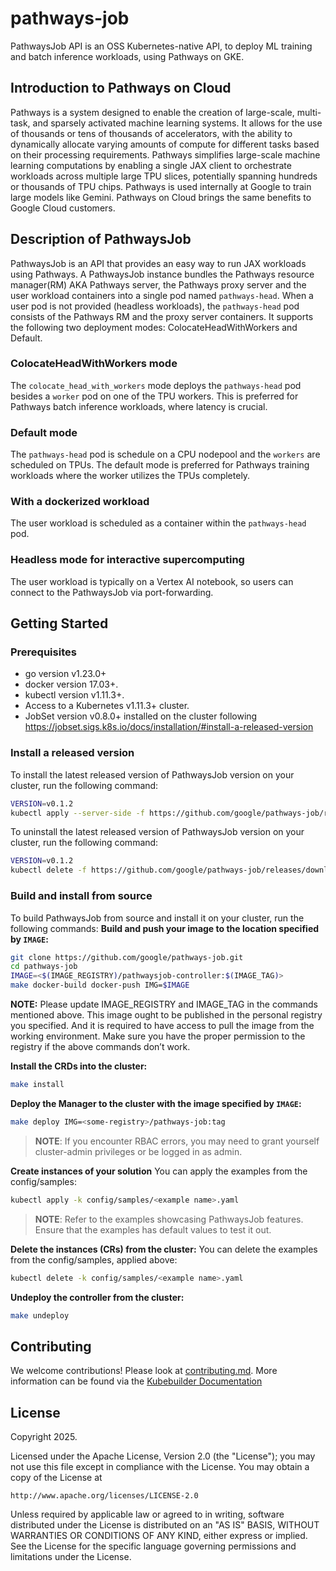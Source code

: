 # pathways-job
PathwaysJob API is an OSS Kubernetes-native API, to deploy ML training and batch inference workloads, using Pathways on GKE. 

## Introduction to Pathways on Cloud
Pathways is a system designed to enable the creation of large-scale, multi-task, and sparsely activated machine learning systems. It allows for the use of thousands or tens of thousands of accelerators, with the ability to dynamically allocate varying amounts of compute for different tasks based on their processing requirements. Pathways simplifies large-scale machine learning computations by enabling a single JAX client to orchestrate workloads across multiple large TPU slices, potentially spanning hundreds or thousands of TPU chips. Pathways is used internally at Google to train large models like Gemini. Pathways on Cloud brings the same benefits to Google Cloud customers.

## Description of PathwaysJob
PathwaysJob is an API that provides an easy way to run JAX workloads using Pathways. A PathwaysJob instance bundles the Pathways resource manager(RM) AKA Pathways server, the Pathways proxy server and the user workload containers into a single pod named `pathways-head`. When a user pod is not provided (headless workloads), the `pathways-head` pod consists of the Pathways RM and the proxy server containers.
It supports the following two deployment modes: ColocateHeadWithWorkers and Default.
### ColocateHeadWithWorkers mode
The `colocate_head_with_workers` mode deploys the `pathways-head` pod besides a `worker` pod on one of the TPU workers. This is preferred for Pathways batch inference workloads, where latency is crucial.
### Default mode
The `pathways-head` pod is schedule on a CPU nodepool and the `workers` are scheduled on TPUs. The default mode is preferred for Pathways training workloads where the worker utilizes the TPUs completely.
### With a dockerized workload
The user workload is scheduled as a container within the `pathways-head` pod.
### Headless mode for interactive supercomputing
The user workload is typically on a Vertex AI notebook, so users can connect to the PathwaysJob via port-forwarding.

## Getting Started

### Prerequisites
- go version v1.23.0+
- docker version 17.03+.
- kubectl version v1.11.3+.
- Access to a Kubernetes v1.11.3+ cluster.
- JobSet version v0.8.0+ installed on the cluster following https://jobset.sigs.k8s.io/docs/installation/#install-a-released-version


### Install a released version
To install the latest released version of PathwaysJob version on your cluster, run the following command:
```sh
VERSION=v0.1.2
kubectl apply --server-side -f https://github.com/google/pathways-job/releases/download/$VERSION/install.yaml
```

To uninstall the latest released version of PathwaysJob version on your cluster, run the following command:
```sh
VERSION=v0.1.2
kubectl delete -f https://github.com/google/pathways-job/releases/download/$VERSION/install.yaml
```

### Build and install from source
To build PathwaysJob from source and install it on your cluster, run the following commands:
**Build and push your image to the location specified by `IMAGE`:**

```sh
git clone https://github.com/google/pathways-job.git
cd pathways-job
IMAGE=<$(IMAGE_REGISTRY)/pathwaysjob-controller:$(IMAGE_TAG)>
make docker-build docker-push IMG=$IMAGE
```

**NOTE:** Please update IMAGE_REGISTRY and IMAGE_TAG in the commands mentioned above.
This image ought to be published in the personal registry you specified.
And it is required to have access to pull the image from the working environment.
Make sure you have the proper permission to the registry if the above commands don’t work.

**Install the CRDs into the cluster:**

```sh
make install
```

**Deploy the Manager to the cluster with the image specified by `IMAGE`:**

```sh
make deploy IMG=<some-registry>/pathways-job:tag
```

> **NOTE**: If you encounter RBAC errors, you may need to grant yourself cluster-admin
privileges or be logged in as admin.

**Create instances of your solution**
You can apply the examples from the config/samples:

```sh
kubectl apply -k config/samples/<example name>.yaml
```

>**NOTE**: Refer to the examples showcasing PathwaysJob features.
>Ensure that the examples has default values to test it out.

**Delete the instances (CRs) from the cluster:**
You can delete the examples from the config/samples, applied above:
```sh
kubectl delete -k config/samples/<example name>.yaml
```

**Undeploy the controller from the cluster:**

```sh
make undeploy
```


## Contributing
We welcome contributions! Please look at [contributing.md](https://github.com/google/pathways-job/blob/main/docs/contributing.md).
More information can be found via the [Kubebuilder Documentation](https://book.kubebuilder.io/introduction.html)

## License

Copyright 2025.

Licensed under the Apache License, Version 2.0 (the "License");
you may not use this file except in compliance with the License.
You may obtain a copy of the License at

    http://www.apache.org/licenses/LICENSE-2.0

Unless required by applicable law or agreed to in writing, software
distributed under the License is distributed on an "AS IS" BASIS,
WITHOUT WARRANTIES OR CONDITIONS OF ANY KIND, either express or implied.
See the License for the specific language governing permissions and
limitations under the License.

